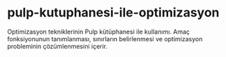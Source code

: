 # pulp-kutuphanesi-ile-optimizasyon
Optimizasyon tekniklerinin Pulp kütüphanesi ile kullanımı.
Amaç fonksiyonunun tanımlanması, sınırların belirlenmesi ve optimizasyon probleminin çözümlenmesini içerir.


